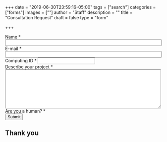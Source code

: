 +++
date = "2019-06-30T23:59:16-05:00"
tags = ["search"]
categories = ["forms"]
images = [""]
author = "Staff"
description = ""
title = "Consultation Request"
draft = false
type = "form"

+++

<script src="https://www.google.com/recaptcha/api.js" async defer></script>
<form action="https://api.uvasomrc.io/handler/support-request" method="post" id="request-form" accept-charset="UTF-8">
<div>
  <div class="form-item form-group form-item form-type-textfield form-group"> <label class="control-label" for="submitted-name">Name <span class="form-required" title="This field is required.">*</span></label>
    <input required="required" class="form-control form-text required" type="text" id="name" name="name" value="" size="60" maxlength="128" readonly />
  </div>
  <div class="form-item form-group form-item form-type-textfield form-group"> <label class="control-label" for="submitted-email">E-mail <span class="form-required" title="This field is required.">*</span></label>
    <input required="required" class="email form-control form-text form-email required" type="email" id="email" name="email" value="" size="60" readonly />
  </div>
  <div class="form-item form-group form-item form-type-textfield form-group submitted-uid"> <label class="control-label" for="submitted-uid">Computing ID <span class="form-required" title="This field is required.">*</span></label>
    <input required="required" class="form-control form-text required" type="text" id="uid" name="uid" value="" size="20" maxlength="20" readonly />
  </div>
  <div class="form-item form-group form-item form-type-textarea form-group"> <label class="control-label" for="edit-submitted-description-of-research-project">Describe your project <span class="form-required" title="This field is required.">*</span></label>
    <div class="form-textarea-wrapper resizable"><textarea required="required" class="form-control form-textarea required" id="details" name="details" cols="60" rows="8"></textarea>
    </div>
  </div>
  <div class="form-item form-item-captcha-response form-type-textfield form-group"> <label class="control-label" for="edit-captcha-response">Are you a human? <span class="form-required" title="This field is required.">*</span></label>
    <div class="g-recaptcha" data-sitekey="6LdNnqwUAAAAAJR9L4Cl-q-AIhW12OGJ9-titSrl"></div>
  </div>
  <div class="form-actions">
    <button class="button-primary btn btn-primary form-submit" type="submit" name="op" value="Submit">Submit</button>
  </div>
</div>
</form>

<div id="result-pane">
<h2>Thank you</h2>
  <p id="r_name"></p>
  <p id="r_email"></p>
</div>

<script>
function getParams() {
    var vars = {};
    var parts = window.location.href.replace(/[?&]+([^=&]+)=([^&]*)/gi, function(m,key,value) {
        vars[key] = value;
    });
    return vars;
}

function decode64(str) {
  var e={},i,b=0,c,x,l=0,a,r='',w=String.fromCharCode,L=str.length;
  var A="ABCDEFGHIJKLMNOPQRSTUVWXYZabcdefghijklmnopqrstuvwxyz0123456789+/";
  for(i=0;i<64;i++){e[A.charAt(i)]=i;}
  for(x=0;x<L;x++){
    c=e[str.charAt(x)];b=(b<<6)+c;l+=6;
    while(l>=8){((a=(b>>>(l-=8))&0xff)||(x<(L-2)))&&(r+=w(a));}
  }
  return r;
};

var form = document.getElementById('request-form');

// name
var name_enc = getParams()["name"];
var name_esc = decodeURI(name_enc);
var form_name = decode64(name_esc);
var name_field = document.getElementById('name');
name_field.value = form_name;

// uid
var uid_enc = getParams()["uid"];
var uid_esc = decodeURI(uid_enc);
var form_uid = decode64(uid_esc);
var uid_field = document.getElementById('uid');
uid_field.value = form_uid;

// email
var email_enc = getParams()["email"];
var email_esc = decodeURI(email_enc);
var form_email = decode64(email_esc);
var email_field = document.getElementById('email');
email_field.value = form_email;

var rpane = document.getElementById('result-pane');
rpane.style.display = "none";
var form = document.getElementById('allocation-form');
form.onsubmit = function(e) {
  e.preventDefault();
  var r_name = document.getElementById('r_name');
  r_name.innerHTML = "Hello " + form.name.value;
  var r_email = document.getElementById('r_email');
  r_email.innerHTML = form.email.value;
  this.reset();
  rpane.style.display = "block";
  form.style.display = "none";
}; 
</script>
